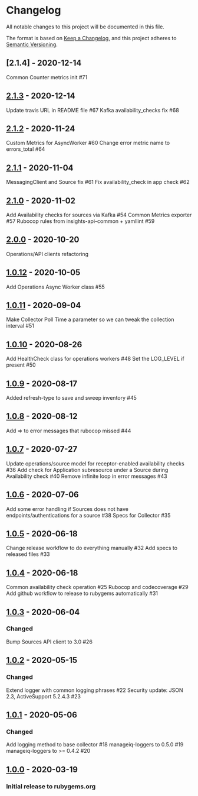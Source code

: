 # Changelog
All notable changes to this project will be documented in this file.

The format is based on [Keep a Changelog](https://keepachangelog.com/en/1.0.0/),
and this project adheres to [Semantic Versioning](https://semver.org/spec/v2.0.0.html).
## [2.1.4] - 2020-12-14
Common Counter metrics init #71

## [2.1.3] - 2020-12-14
Update travis URL in README file #67
Kafka availability_checks fix #68

## [2.1.2] - 2020-11-24
Custom Metrics for AsyncWorker #60
Change error metric name to errors_total #64

## [2.1.1] - 2020-11-04
MessagingClient and Source fix #61
Fix availability_check in app check #62

## [2.1.0] - 2020-11-02
Add Availability checks for sources via Kafka #54
Common Metrics exporter #57
Rubocop rules from insights-api-common + yamllint #59

## [2.0.0] - 2020-10-20
Operations/API clients refactoring

## [1.0.12] - 2020-10-05
Add Operations Async Worker class #55

## [1.0.11] - 2020-09-04
Make Collector Poll Time a parameter so we can tweak the collection interval #51

## [1.0.10] - 2020-08-26
Add HealthCheck class for operations workers #48
Set the LOG_LEVEL if present #50

## [1.0.9] - 2020-08-17
Added refresh-type to save and sweep inventory #45

## [1.0.8] - 2020-08-12
Add => to error messages that rubocop missed #44

## [1.0.7] - 2020-07-27
Update operations/source model for receptor-enabled availability checks #36
Add check for Application subresource under a Source during Availability check #40
Remove infinite loop in error messages #43

## [1.0.6] - 2020-07-06
Add some error handling if Sources does not have endpoints/authentications for a source #38
Specs for Collector #35

## [1.0.5] - 2020-06-18
Change release workflow to do everything manually #32
Add specs to released files #33

## [1.0.4] - 2020-06-18
Common availability check operation #25
Rubocop and codecoverage #29
Add github workflow to release to rubygems automatically #31

## [1.0.3] - 2020-06-04
### Changed

Bump Sources API client to 3.0 #26

## [1.0.2] - 2020-05-15
### Changed

Extend logger with common logging phrases #22
Security update: JSON 2.3, ActiveSupport 5.2.4.3 #23

## [1.0.1] - 2020-05-06
### Changed

Add logging method to base collector #18
manageiq-loggers to 0.5.0 #19
manageiq-loggers to >= 0.4.2 #20

## [1.0.0] - 2020-03-19
### Initial release to rubygems.org

[Unreleased]: https://github.com/RedHatInsights/topological_inventory-providers-common/compare/v2.1.3...HEAD
[2.1.3]: https://github.com/RedHatInsights/topological_inventory-providers-common/compare/v2.1.2...v2.1.3
[2.1.2]: https://github.com/RedHatInsights/topological_inventory-providers-common/compare/v2.1.1...v2.1.2
[2.1.1]: https://github.com/RedHatInsights/topological_inventory-providers-common/compare/v2.1.0...v2.1.1
[2.1.0]: https://github.com/RedHatInsights/topological_inventory-providers-common/compare/v2.0.0...v2.1.0
[2.0.0]: https://github.com/RedHatInsights/topological_inventory-providers-common/compare/v1.0.12...v2.0.0
[1.0.12]: https://github.com/RedHatInsights/topological_inventory-providers-common/compare/v1.0.11...v1.0.12
[1.0.11]: https://github.com/RedHatInsights/topological_inventory-providers-common/compare/v1.0.10...v1.0.11
[1.0.10]: https://github.com/RedHatInsights/topological_inventory-providers-common/compare/v1.0.9...v1.0.10
[1.0.9]: https://github.com/RedHatInsights/topological_inventory-providers-common/compare/v1.0.8...v1.0.9
[1.0.8]: https://github.com/RedHatInsights/topological_inventory-providers-common/compare/v1.0.7...v1.0.8
[1.0.7]: https://github.com/RedHatInsights/topological_inventory-providers-common/compare/v1.0.6...v1.0.7
[1.0.6]: https://github.com/RedHatInsights/topological_inventory-providers-common/compare/v1.0.5...v1.0.6
[1.0.5]: https://github.com/RedHatInsights/topological_inventory-providers-common/compare/v1.0.4...v1.0.5
[1.0.4]: https://github.com/RedHatInsights/topological_inventory-providers-common/compare/v1.0.3...v1.0.4
[1.0.3]: https://github.com/RedHatInsights/topological_inventory-providers-common/compare/v1.0.2...v1.0.3
[1.0.2]: https://github.com/RedHatInsights/topological_inventory-providers-common/compare/v1.0.1...v1.0.2
[1.0.1]: https://github.com/RedHatInsights/topological_inventory-providers-common/compare/v1.0.0...v1.0.1
[1.0.0]: https://github.com/RedHatInsights/topological_inventory-providers-common/releases/v1.0.0

